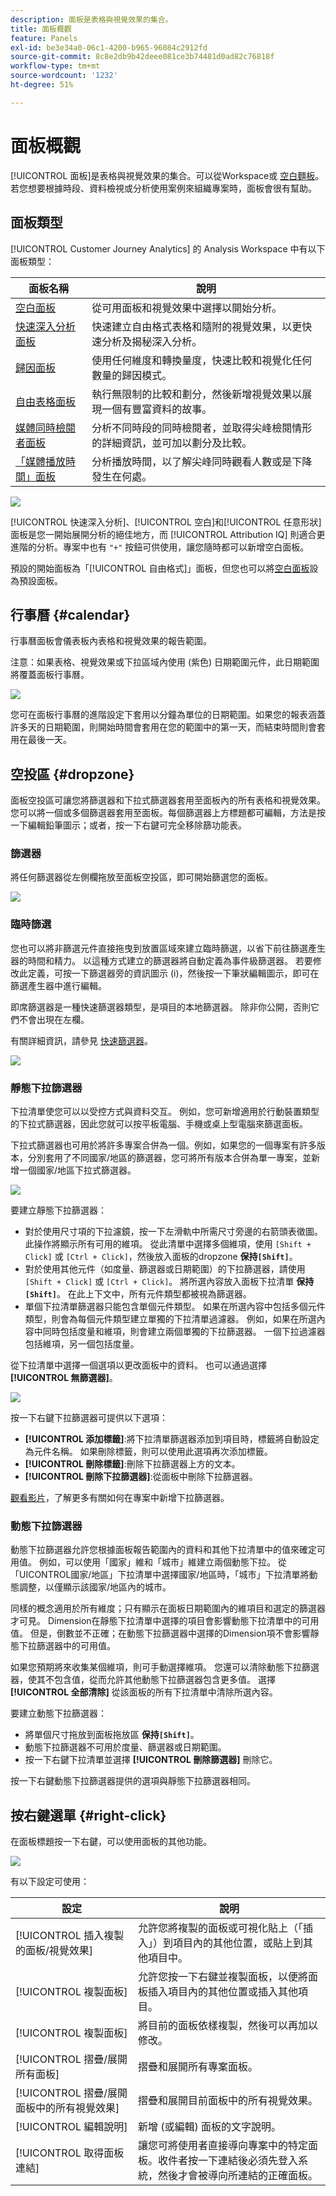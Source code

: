 ```yaml
---
description: 面板是表格與視覺效果的集合。
title: 面板概觀
feature: Panels
exl-id: be3e34a0-06c1-4200-b965-96084c2912fd
source-git-commit: 8c8e2db9b42deee081ce3b74481d0ad82c76818f
workflow-type: tm+mt
source-wordcount: '1232'
ht-degree: 51%

---
```


# 面板概觀

[!UICONTROL 面板]是表格與視覺效果的集合。可以從Workspace或 [空白麵板](/help/analysis-workspace/c-panels/blank-panel.md)。 若您想要根據時段、資料檢視或分析使用案例來組織專案時，面板會很有幫助。

## 面板類型

[!UICONTROL Customer Journey Analytics] 的 Analysis Workspace 中有以下面板類型：

| 面板名稱 | 說明 |
| --- | --- |
| [空白面板](/help/analysis-workspace/c-panels/blank-panel.md) | 從可用面板和視覺效果中選擇以開始分析。 |
| [快速深入分析面板](quickinsight.md) | 快速建立自由格式表格和隨附的視覺效果，以更快速分析及揭秘深入分析。 |
| [歸因面板](attribution.md) | 使用任何維度和轉換量度，快速比較和視覺化任何數量的歸因模式。 |
| [自由表格面板](freeform-panel.md) | 執行無限制的比較和劃分，然後新增視覺效果以展現一個有豐富資料的故事。 |
| [媒體同時檢閱者面板](media-concurrent-viewers.md) | 分析不同時段的同時檢閱者，並取得尖峰檢閱情形的詳細資訊，並可加以劃分及比較。 |
| [「媒體播放時間」面板](media-playback-timespent/media-playback-time-spent.md) | 分析播放時間，以了解尖峰同時觀看人數或是下降發生在何處。 |

![](assets/panel-overview.png)

[!UICONTROL 快速深入分析]、[!UICONTROL 空白]和[!UICONTROL 任意形狀]面板是您一開始展開分析的絕佳地方，而 [!UICONTROL Attribution IQ] 則適合更進階的分析。專案中也有 `"+"` 按鈕可供使用，讓您隨時都可以新增空白面板。

預設的開始面板為「[!UICONTROL 自由格式]」面板，但您也可以將[空白面板](/help/analysis-workspace/c-panels/blank-panel.md)設為預設面板。

## 行事曆 {#calendar}

行事曆面板會儀表板內表格和視覺效果的報告範圍。

注意：如果表格、視覺效果或下拉區域內使用 (紫色) 日期範圍元件，此日期範圍將覆蓋面板行事曆。

![](assets/panel-calendar.png)

您可在面板行事曆的進階設定下套用以分鐘為單位的日期範圍。如果您的報表涵蓋許多天的日期範圍，則開始時間會套用在您的範圍中的第一天，而結束時間則會套用在最後一天。

## 空投區 {#dropzone}

面板空投區可讓您將篩選器和下拉式篩選器套用至面板內的所有表格和視覺效果。您可以將一個或多個篩選器套用至面板。每個篩選器上方標題都可編輯，方法是按一下編輯鉛筆圖示；或者，按一下右鍵可完全移除篩功能表。

### 篩選器

將任何篩選器從左側欄拖放至面板空投區，即可開始篩選您的面板。

![](assets/segment-filter.png)

### 臨時篩選

您也可以將非篩選元件直接拖曳到放置區域來建立臨時篩選，以省下前往篩選產生器的時間和精力。 以這種方式建立的篩選器將自動定義為事件級篩選器。 若要修改此定義，可按一下篩選器旁的資訊圖示 (i)，然後按一下筆狀編輯圖示，即可在篩選產生器中進行編輯。

即席篩選器是一種快速篩選器類型，是項目的本地篩選器。 除非你公開，否則它們不會出現在左欄。

有關詳細資訊，請參見 [快速篩選器](/help/components/filters/quick-filters.md)。

![](assets/adhoc-segment-filter.png)

### 靜態下拉篩選器

下拉清單使您可以以受控方式與資料交互。 例如，您可新增適用於行動裝置類型的下拉式篩選器，因此您就可以按平板電腦、手機或桌上型電腦來篩選面板。

下拉式篩選器也可用於將許多專案合併為一個。例如，如果您的一個專案有許多版本，分別套用了不同國家/地區的篩選器，您可將所有版本合併為單一專案，並新增一個國家/地區下拉式篩選器。

![](assets/dropdown-filter-intro.png)

要建立靜態下拉篩選器：

* 對於使用尺寸項的下拉濾鏡，按一下左滑軌中所需尺寸旁邊的右箭頭表徵圖。 此操作將顯示所有可用的維項。 從此清單中選擇多個維項，使用 `[Shift + Click]` 或 `[Ctrl + Click]`，然後放入面板的dropzone **保持`[Shift]`**。
* 對於使用其他元件（如度量、篩選器或日期範圍）的下拉篩選器，請使用 `[Shift + Click]` 或 `[Ctrl + Click]`。 將所選內容放入面板下拉清單 **保持`[Shift]`**。 在此上下文中，所有元件類型都被視為篩選器。
* 單個下拉清單篩選器只能包含單個元件類型。 如果在所選內容中包括多個元件類型，則會為每個元件類型建立單獨的下拉清單過濾器。 例如，如果在所選內容中同時包括度量和維項，則會建立兩個單獨的下拉篩選器。 一個下拉過濾器包括維項，另一個包括度量。

從下拉清單中選擇一個選項以更改面板中的資料。 也可以通過選擇 **[!UICONTROL 無篩選器]**。

![](assets/create-dropdown.png)

按一下右鍵下拉篩選器可提供以下選項：

* **[!UICONTROL 添加標籤]**:將下拉清單篩選器添加到項目時，標籤將自動設定為元件名稱。 如果刪除標籤，則可以使用此選項再次添加標籤。
* **[!UICONTROL 刪除標籤]**:刪除下拉篩選器上方的文本。
* **[!UICONTROL 刪除下拉篩選器]**:從面板中刪除下拉篩選器。

[觀看影片](https://experienceleague.adobe.com/docs/analytics-learn/tutorials/analysis-workspace/using-panels/using-panels-to-organize-your-analysis-workspace-projects.html)，了解更多有關如何在專案中新增下拉篩選器。

### 動態下拉篩選器

動態下拉篩選器允許您根據面板報告範圍內的資料和其他下拉清單中的值來確定可用值。 例如，可以使用「國家」維和「城市」維建立兩個動態下拉。 從「UICONTROL國家/地區」下拉清單中選擇國家/地區時，「城市」下拉清單將動態調整，以僅顯示該國家/地區內的城市。

同樣的概念適用於所有維度；只有顯示在面板日期範圍內的維項目和選定的篩選器才可見。 Dimension在靜態下拉清單中選擇的項目會影響動態下拉清單中的可用值。 但是，倒數並不正確；在動態下拉篩選器中選擇的Dimension項不會影響靜態下拉篩選器中的可用值。

如果您預期將來收集某個維項，則可手動選擇維項。 您還可以清除動態下拉篩選器，使其不包含值，從而允許其他動態下拉篩選器包含更多值。 選擇 **[!UICONTROL 全部清除]** 從該面板的所有下拉清單中清除所選內容。

要建立動態下拉篩選器：

* 將單個尺寸拖放到面板拖放區 **保持`[Shift]`**。
* 動態下拉篩選器不可用於度量、篩選器或日期範圍。
* 按一下右鍵下拉清單並選擇 **[!UICONTROL 刪除篩選器]** 刪除它。

按一下右鍵動態下拉篩選器提供的選項與靜態下拉篩選器相同。

## 按右鍵選單 {#right-click}

在面板標題按一下右鍵，可以使用面板的其他功能。

![](assets/right-click-menu.png)

有以下設定可使用：

| 設定 | 說明 |
| --- | --- |
| [!UICONTROL 插入複製的面板/視覺效果] | 允許您將複製的面板或可視化貼上（「插入」）到項目內的其他位置，或貼上到其他項目中。 |
| [!UICONTROL 複製面板] | 允許您按一下右鍵並複製面板，以便將面板插入項目內的其他位置或插入其他項目。 |
| [!UICONTROL 複製面板] | 將目前的面板依樣複製，然後可以再加以修改。 |
| [!UICONTROL 摺疊/展開所有面板] | 摺疊和展開所有專案面板。 |
| [!UICONTROL 摺疊/展開面板中的所有視覺效果] | 摺疊和展開目前面板中的所有視覺效果。 |
| [!UICONTROL 編輯說明] | 新增 (或編輯) 面板的文字說明。 |
| [!UICONTROL 取得面板連結] | 讓您可將使用者直接導向專案中的特定面板。收件者按一下連結後必須先登入系統，然後才會被導向所連結的正確面板。 |

